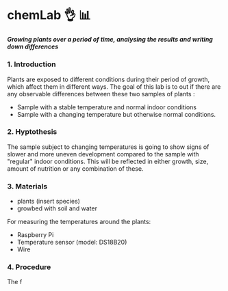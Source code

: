 # chemLab :ok_hand: :bar_chart:

##### *Growing plants over a period of time, analysing the results and writing down differences* 

### 1. Introduction
Plants are exposed to different conditions during their period of growth, which affect them in different ways. The goal of this lab is to out if there are any observable differences between these two samples of plants : 
 - Sample with a stable temperature and normal indoor conditions
 - Sample with a changing temperature but otherwise normal conditions.

### 2. Hyptothesis
The sample subject to changing temperatures is going to show signs of slower and more uneven development compared to the sample with "regular" indoor conditions. This will be reflected in either growth, size, amount of nutrition or any combination of these.

### 3. Materials
- plants (insert species)
- growbed with soil and water

For measuring the temperatures around the plants:
- Raspberry Pi
- Temperature sensor (model: DS18B20)
- Wire

### 4. Procedure
The f


